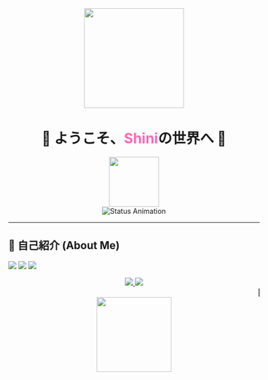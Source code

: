 <!-- Animated Banner -->
<div align="center">
  <img src="https://media.tenor.com/9E0DlV1F1IAAAAAC/wave-japanese.gif" width="200"/>
  <h1 align="center">🎋 ようこそ、<span style="color: #ff69b4;">Shini</span>の世界へ 🎌</h1>
  <img src="https://media.tenor.com/3Hhx0R-km8kAAAAi/juicy-sakura.gif" width="100"/>
</div>

<!-- Status Animation -->
<div align="center">
  <img src="https://readme-typing-svg.demolab.com?font=Noto+Sans+JP&weight=600&size=22&duration=4000&pause=1000&color=FF69B4&center=true&vCenter=true&width=435&lines=%E7%8F%BE%E5%9C%A8%E3%83%97%E3%83%AD%E3%82%B0%E3%83%A9%E3%83%9F%E3%83%B3%E3%82%B0%E4%B8%AD%E2%9C%A8;%E2%9D%A4%EF%B8%8F+Open+Source+Lover+%E2%9D%A4%EF%B8%8F;%F0%9F%8D%81+Learning+Something+New+Everyday+%F0%9F%8D%81" alt="Status Animation"/>
</div>

---

## 🌸 自己紹介 (About Me)
<img src="https://img.shields.io/badge/TypeScript-007ACC?style=for-the-badge&logo=typescript&logoColor=white"/> <img src="https://img.shields.io/badge/Rust-000000?style=for-the-badge&logo=rust&logoColor=white"/> <img src="https://img.shields.io/badge/React-61DAFB?style=for-the-badge&logo=react&logoColor=black"/>

<div align="center"> <a href="https://twitter.com/YourHandle"> <img src="https://img.shields.io/badge/Twitter-1DA1F2?style=for-the-badge&logo=twitter&logoColor=white"/> </a> <a href="mailto:your.email@example.com"> <img src="https://img.shields.io/badge/Email-FF5252?style=for-the-badge&logo=gmail&logoColor=white"/> </a>

<div align="center"> <marquee behavior="scroll" direction="left" scrollamount="10"> 🎍 いつも応援ありがとうございます！ Thank you for your support! 🎍 </marquee> <img src="https://media.tenor.com/8bUQ3y9Yr1MAAAAi/pixel-art.gif" width="150"/> </div>
